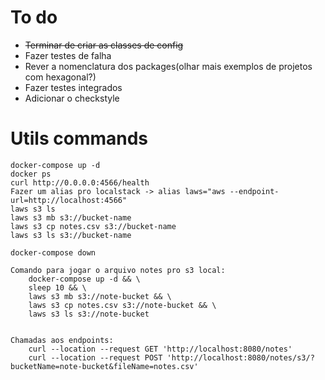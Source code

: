 # To do
* ~~Terminar de criar as classes de config~~
* Fazer testes de falha
* Rever a nomenclatura dos packages(olhar mais exemplos de projetos com hexagonal?)
* Fazer testes integrados
* Adicionar o checkstyle


# Utils commands
```
docker-compose up -d
docker ps
curl http://0.0.0.0:4566/health
Fazer um alias pro localstack -> alias laws="aws --endpoint-url=http://localhost:4566"
laws s3 ls
laws s3 mb s3://bucket-name
laws s3 cp notes.csv s3://bucket-name
laws s3 ls s3://bucket-name

docker-compose down

Comando para jogar o arquivo notes pro s3 local:
    docker-compose up -d && \
    sleep 10 && \
    laws s3 mb s3://note-bucket && \
    laws s3 cp notes.csv s3://note-bucket && \
    laws s3 ls s3://note-bucket


Chamadas aos endpoints:
    curl --location --request GET 'http://localhost:8080/notes'
    curl --location --request POST 'http://localhost:8080/notes/s3/?bucketName=note-bucket&fileName=notes.csv'
```
